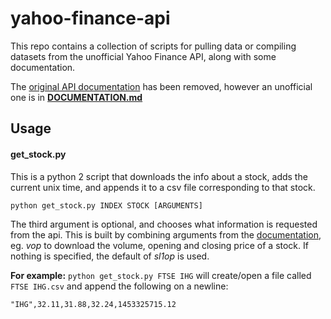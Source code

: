 # yahoo-finance-api
This repo contains a collection of scripts for pulling data or compiling datasets from the unofficial Yahoo Finance API, along with some documentation.

The [original API documentation](https://code.google.com/archive/p/yahoo-finance-managed/wikis/YahooFinanceAPIs.wiki) has been removed, however an unofficial one is in [**DOCUMENTATION.md**](./DOCUMENTATION.md)

## Usage

#### get_stock.py

This is a python 2 script that downloads the info about a stock, adds the current unix time, and appends it to a csv file corresponding to that stock.

`python get_stock.py INDEX STOCK [ARGUMENTS]`

The third argument is optional, and chooses what information is requested from the api. This is built by combining arguments from the [documentation](./DOCUMENTATION.md#api-arguments), eg. *vop* to download the volume, opening and closing price of a stock. If nothing is specified, the default of *sl1op* is used.

**For example:**
```python get_stock.py FTSE IHG```
will create/open a file called ```FTSE IHG.csv``` and append the following on a newline:

`"IHG",32.11,31.88,32.24,1453325715.12`


